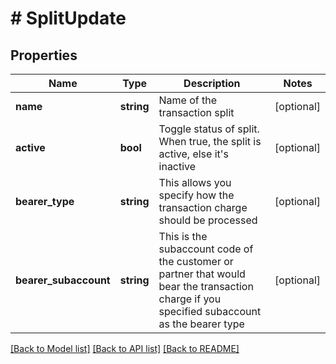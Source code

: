 # # SplitUpdate

## Properties

Name | Type | Description | Notes
------------ | ------------- | ------------- | -------------
**name** | **string** | Name of the transaction split | [optional]
**active** | **bool** | Toggle status of split. When true, the split is active, else it&#39;s inactive | [optional]
**bearer_type** | **string** | This allows you specify how the transaction charge should be processed | [optional]
**bearer_subaccount** | **string** | This is the subaccount code of the customer or partner that would bear the transaction charge if you specified subaccount as the bearer type | [optional]

[[Back to Model list]](../../README.md#models) [[Back to API list]](../../README.md#endpoints) [[Back to README]](../../README.md)
